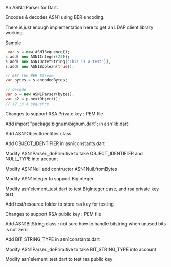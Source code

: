 An ASN.1 Parser for Dart.

Encodes & decodes ASN1 using BER encoding.

There is *just* enough implementation here to
get an LDAP client library working.


Sample

```dart
 var s = new ASN1Sequence();
s.add( new ASN1Integer(23));
s.add( new ASN1OctetString('This is a test'));
s.add( new ASN1Boolean(true));

// GET the BER Stream
var bytes = s.encodedBytes;

// decode
var p = new ASN1Parser(bytes);
var s2 = p.nextObject();
// s2 is a sequence...
```

Changes to support RSA Private key : PEM file

Add import "package:bignum/bignum.dart"; in asn1lib.dart

Add ASN1ObjectIdentifier class 

Add OBJECT_IDENTIFIER in asn1constants.dart

Modify ASN1Parser._doPrimitive to take OBJECT_IDENTIFIER and NULL_TYPE into account

Modify ASN1Null add contructor ASN1Null.fromBytes

Modify ASN1Integer to support BigInteger

Modify asn1element_test.dart to test BigInteger case, and rsa private key test

Add test/resource folder to store rsa key for testing


Changes to support RSA public key : PEM file

Add ASN1BitString class : not sure how to handle bitstring when unused bits is not zero

Add BIT_STRING_TYPE in asn1constants.dart

Modify ASN1Parser._doPrimitive to take BIT_STRING_TYPE into account

Modify asn1element_test.dart to test rsa public key 






